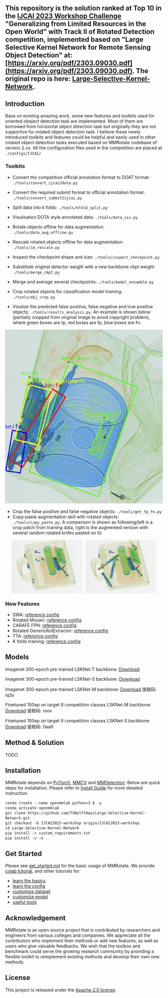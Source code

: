 


## This repository is the solution ranked at Top 10 in the [IJCAI 2023 Workshop Challenge](https://sites.google.com/view/glow-ijcai-23/challenge) "Generalizing from Limited Resources in the Open World" with Track II of Rotated Detection competition, implemented based on "Large Selective Kernel Network for Remote Sensing Object Detection" at: [https://arxiv.org/pdf/2303.09030.pdf](https://arxiv.org/pdf/2303.09030.pdf). The original repo is here: [Large-Selective-Kernel-Network](https://github.com/zcablii/Large-Selective-Kernel-Network).



## Introduction

Base on existing amazing work, some new features and toolkits used for oriented obeject detection task are implemented. Most of them are borrowed from horizontal object detection task but originally they are not supportive for rotated object detection task. I believe these newly introduced toolkits and features could be helpful and easily used in other rotated object detection tasks executed based on MMRotate codebase of version 2.xx. All the configuration files used in the competition are placed at `./configs/IJCAI/`

### Toolkits

* Convert the competition official annotation format to DOAT format: `./tools/convert_ijcai2dota.py`
* Convert the required submit format to official annotation format: `./tools/convert_submit2ijcai.py`
* Split data into k folds: `./tools/kfold_split.py`
* Visulisation DOTA style annotated data: `./tools/dota_vis.py` 
* Rotate objects offline for data augmentation: `./tools/data_aug_offline.py`
* Rescale rotated objects offline for data augmentation: `./tools/im_rescale.py`
* Inspect the checkpoint shape and size: `./tools/inspect_checkpoint.py`
* Substitute original detector weight with a new backbone ckpt weight: `./tools/merge_ckpt.py`
* Merge and average several checkpoints: `./tools/model_ensamble.py`
* Crop rotated objects for classification model training: `./tools/obj_crop.py`

* Visulize the predicted false positive, false negative and true positive objects: `./tools/results_analysis.py`. An example is shown below (partially cropped from original image to avoid copyright problem), where green boxes are tp, red boxes are fp, blue boxes are fn:
<div style="text-align: center;">
    <img src="docs/analysis.png" alt="Centered Image" style="display: inline-block;">
</div>

* Crop the false positive and false negative objects: `./tools/get_fp_fn.py`
* Copy-paste augmentation skill with rotated objects: `./tools/copy_paste.py`. A comparison is shown as following(left is a crop patch from training data, right is the augmented version with several random rotated knifes pasted on it):
<div style="display: flex; justify-content: center;">
    <img src="docs/origin.png" alt="Image 1" style="width: 45%; margin-right: 2%;">
    <img src="docs/knife_paste.png" alt="Image 2" style="width: 45%;">
</div>


### New Features
* SWA: [reference config](configs/IJCAI/lsk_s_ema_fpn_1x_dota_le90_swa.py)
* Rotated Mosaic: [reference config](configs/IJCAI/lsk_s_ema_fpn_1x_dota_le90_mosaic.py)
* CARAFE FPN: [reference config](configs/IJCAI/lsk_s_ema_fpn_1x_dota_le90_caraf.py)
* Rotated GenericRoIExtractor: [reference config](configs/IJCAI/lsk_s_ema_fpn_1x_dota_le90_allroi.py)
* TTA: [reference config](configs/IJCAI/lsk_s_ema_fpn_1x_dota_le90_tta.py)
* K folds training: [reference config](configs/IJCAI/lsk_s_ema_fpn_1x_dota_le90_k_fold.py)

## Models

Imagenet 300-epoch pre-trained LSKNet-T backbone: [Download](https://download.openmmlab.com/mmrotate/v1.0/lsknet/backbones/lsk_t_backbone-2ef8a593.pth)

Imagenet 300-epoch pre-trained LSKNet-S backbone: [Download](https://download.openmmlab.com/mmrotate/v1.0/lsknet/backbones/lsk_s_backbone-e9d2e551.pth)

Imagenet 300-epoch pre-trained LSKNet-M backbone: [Download](https://pan.baidu.com/s/1o-tTYRLP_1RFyU94HHsPjQ)  提取码: iq3s

Finetuned 100ep on target 9 competition classes LSKNet-M backbone: [Download](https://pan.baidu.com/s/1vEsZojR9dLb2cBLdGdV0AA)  提取码: roov

Finetuned 100ep on target 9 competition classes LSKNet-S backbone: [Download](https://pan.baidu.com/s/1TQueNb_g4W8H3Pev79o6ng) 提取码: 0aa9
## Method & Solution
 TODO

## Installation

MMRotate depends on [PyTorch](https://pytorch.org/), [MMCV](https://github.com/open-mmlab/mmcv) and [MMDetection](https://github.com/open-mmlab/mmdetection).
Below are quick steps for installation.
Please refer to [Install Guide](https://mmrotate.readthedocs.io/en/latest/install.html) for more detailed instruction.

```shell
conda create --name openmmlab python=3.8 -y
conda activate openmmlab
git clone https://github.com/TUDelftHao/Large-Selective-Kernel-Network.git
git checkout -b IJCAI2023-workshop origin/IJCAI2023-workshop
cd Large-Selective-Kernel-Network
pip install -r custom_requirements.txt
pip install -v -e .
```

## Get Started

Please see [get_started.md](docs/en/get_started.md) for the basic usage of MMRotate.
We provide [colab tutorial](demo/MMRotate_Tutorial.ipynb), and other tutorials for:

- [learn the basics](docs/en/intro.md)
- [learn the config](docs/en/tutorials/customize_config.md)
- [customize dataset](docs/en/tutorials/customize_dataset.md)
- [customize model](docs/en/tutorials/customize_models.md)
- [useful tools](docs/en/tutorials/useful_tools.md)



## Acknowledgement

MMRotate is an open source project that is contributed by researchers and engineers from various colleges and companies. We appreciate all the contributors who implement their methods or add new features, as well as users who give valuable feedbacks. We wish that the toolbox and benchmark could serve the growing research community by providing a flexible toolkit to reimplement existing methods and develop their own new methods.


## License

This project is released under the [Apache 2.0 license](LICENSE).
